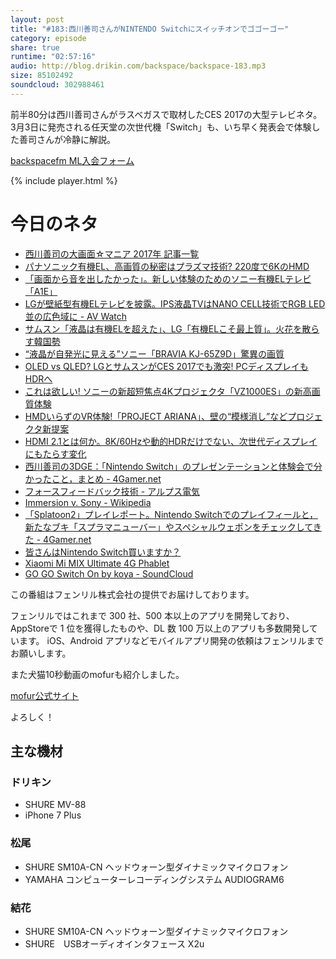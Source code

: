 ```yaml
---
layout: post
title: "#183:西川善司さんがNINTENDO Switchにスイッチオンでゴゴーゴー"
category: episode
share: true
runtime: "02:57:16"
audio: http://blog.drikin.com/backspace/backspace-183.mp3
size: 85102492
soundcloud: 302988461
---
```


前半80分は西川善司さんがラスベガスで取材したCES 2017の大型テレビネタ。3月3日に発売される任天堂の次世代機「Switch」も、いち早く発表会で体験した善司さんが冷静に解説。

[backspacefm ML入会フォーム](http://backspace.us11.list-manage.com/subscribe?u=09c933bd3997c1d16dbed156a&id=84b6529b91)

{% include player.html %}

# 今日のネタ

* [西川善司の大画面☆マニア 2017年 記事一覧](http://av.watch.impress.co.jp/docs/series/dg/)
* [パナソニック有機EL、高画質の秘密はプラズマ技術? 220度で6KのHMD](http://av.watch.impress.co.jp/docs/series/dg/1038014.html)
* [「画面から音を出したかった」。新しい体験のためのソニー有機ELテレビ「A1E」](http://av.watch.impress.co.jp/docs/series/dg/1038097.html)
* [LGが壁紙型有機ELテレビを披露。IPS液晶TVはNANO CELL技術でRGB LED並の広色域に - AV Watch](http://av.watch.impress.co.jp/docs/news/1037659.html)
* [サムスン「液晶は有機ELを超えた」、LG「有機ELこそ最上質」。火花を散らす韓国勢](http://av.watch.impress.co.jp/docs/series/dg/683292.html)
* [“液晶が自発光に見える”ソニー「BRAVIA KJ-65Z9D」驚異の画質](http://av.watch.impress.co.jp/docs/series/dg/1032180.html)
* [OLED vs QLED? LGとサムスンがCES 2017でも激突! PCディスプレイもHDRへ](http://av.watch.impress.co.jp/docs/series/dg/1038895.html)
* [これは欲しい! ソニーの新超短焦点4Kプロジェクタ「VZ1000ES」の新高画質体験](http://av.watch.impress.co.jp/docs/series/dg/1038505.html)
* [HMDいらずのVR体験!「PROJECT ARIANA」、壁の“模様消し”などプロジェクタ新提案](http://av.watch.impress.co.jp/docs/series/dg/1038503.html)
* [HDMI 2.1とは何か。8K/60Hzや動的HDRだけでない、次世代ディスプレイにもたらす変化](http://av.watch.impress.co.jp/docs/series/dg/1038124.html)
* [西川善司の3DGE：「Nintendo Switch」のプレゼンテーションと体験会で分かったこと，まとめ - 4Gamer.net](http://www.4gamer.net/games/990/G999026/20170114010/)
* [フォースフィードバック技術 - アルプス電気](http://www.alps.com/j/about_alps/tec/tec_xbywire.html)
* [Immersion v. Sony - Wikipedia](https://en.wikipedia.org/wiki/Immersion_v._Sony)
* [「Splatoon2」プレイレポート。Nintendo Switchでのプレイフィールと，新たなブキ「スプラマニューバー」やスペシャルウェポンをチェックしてきた - 4Gamer.net](http://www.4gamer.net/games/368/G036835/20170113137/)
* [皆さんはNintendo Switch買いますか？](https://twitter.com/drikin/status/820539666289917952)
* [Xiaomi Mi MIX Ultimate 4G Phablet](http://www.gearbest.com/cell-phones/pp_502620.html)
* [GO GO Switch On by koya - SoundCloud](https://soundcloud.com/koya/go-go-switch-on)

この番組はフェンリル株式会社の提供でお届けしております。

フェンリルではこれまで 300 社、500 本以上のアプリを開発しており、AppStoreで 1 位を獲得したものや、DL 数 100 万以上のアプリも多数開発しています。
iOS、Android アプリなどモバイルアプリ開発の依頼はフェンリルまでお願いします。

また犬猫10秒動画のmofurも紹介しました。

[mofur公式サイト](https://mofur.tv/)

よろしく！


## 主な機材

### ドリキン

* SHURE MV-88
* iPhone 7 Plus

### 松尾

* SHURE  SM10A-CN ヘッドウォーン型ダイナミックマイクロフォン
* YAMAHA コンピューターレコーディングシステム AUDIOGRAM6

### 結花

* SHURE  SM10A-CN ヘッドウォーン型ダイナミックマイクロフォン
* SHURE　USBオーディオインタフェース X2u
